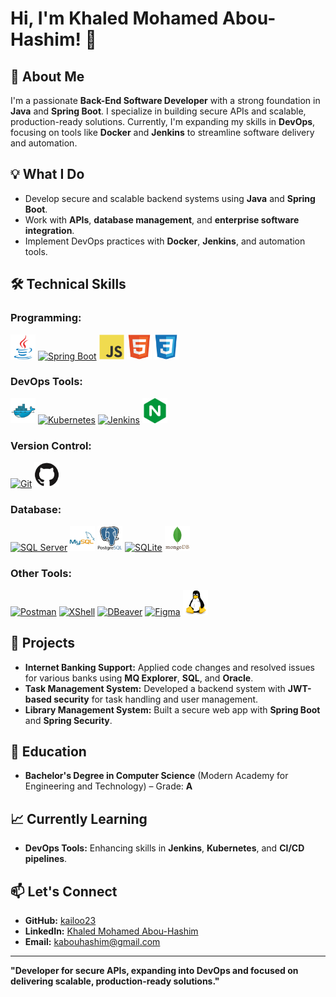 # Hi, I'm Khaled Mohamed Abou-Hashim! 👋

## 🚀 About Me
I'm a passionate **Back-End Software Developer** with a strong foundation in **Java** and **Spring Boot**. I specialize in building secure APIs and scalable, production-ready solutions. Currently, I'm expanding my skills in **DevOps**, focusing on tools like **Docker** and **Jenkins** to streamline software delivery and automation.

## 💡 What I Do
- Develop secure and scalable backend systems using **Java** and **Spring Boot**.
- Work with **APIs**, **database management**, and **enterprise software integration**.
- Implement DevOps practices with **Docker**, **Jenkins**, and automation tools.


## 🛠️ Technical Skills

### Programming:
<a href="https://www.java.com"><img src="https://raw.githubusercontent.com/devicons/devicon/master/icons/java/java-original.svg" alt="Java" width="40" height="40" style="margin-right: 10"/></a>
<a href="https://spring.io/"><img src="https://www.vectorlogo.zone/logos/springio/springio-icon.svg" alt="Spring Boot" width="40" height="40" style="margin-right: 10"/></a>
<a href="https://www.javascript.com/"><img src="https://raw.githubusercontent.com/devicons/devicon/master/icons/javascript/javascript-original.svg" alt="JavaScript" width="40" height="40"/></a>
<a href="https://www.w3.org/html/"><img src="https://raw.githubusercontent.com/devicons/devicon/master/icons/html5/html5-original.svg" alt="HTML" width="40" height="40"/></a>
<a href="https://www.w3schools.com/css/"><img src="https://raw.githubusercontent.com/devicons/devicon/master/icons/css3/css3-original.svg" alt="CSS" width="40" height="40"/></a>

### DevOps Tools:
<a href="https://www.docker.com/"><img src="https://raw.githubusercontent.com/devicons/devicon/master/icons/docker/docker-original.svg" alt="Docker" width="40" height="40"/></a>
<a href="https://kubernetes.io/"><img src="https://www.vectorlogo.zone/logos/kubernetes/kubernetes-icon.svg" alt="Kubernetes" width="40" height="40"/></a>
<a href="https://www.jenkins.io/"><img src="https://www.vectorlogo.zone/logos/jenkins/jenkins-icon.svg" alt="Jenkins" width="40" height="40"/></a>
<a href="https://www.nginx.com/"><img src="https://raw.githubusercontent.com/devicons/devicon/master/icons/nginx/nginx-original.svg" alt="NGINX" width="40" height="40"/></a>

### Version Control:
<a href="https://git-scm.com/"><img src="https://www.vectorlogo.zone/logos/git-scm/git-scm-icon.svg" alt="Git" width="40" height="40"/></a>
<a href="https://github.com/"><img src="https://raw.githubusercontent.com/devicons/devicon/master/icons/github/github-original.svg" alt="GitHub" width="40" height="40"/></a>

### Database:
<a href="https://www.microsoft.com/en-us/sql-server"><img src="https://www.svgrepo.com/show/303229/microsoft-sql-server-logo.svg" alt="SQL Server" width="40" height="40"/></a>
<a href="https://www.mysql.com/"><img src="https://raw.githubusercontent.com/devicons/devicon/master/icons/mysql/mysql-original-wordmark.svg" alt="MySQL" width="40" height="40"/></a>
<a href="https://www.postgresql.org/"><img src="https://raw.githubusercontent.com/devicons/devicon/master/icons/postgresql/postgresql-original-wordmark.svg" alt="PostgreSQL" width="40" height="40"/></a>
<a href="https://www.sqlite.org/"><img src="https://www.vectorlogo.zone/logos/sqlite/sqlite-icon.svg" alt="SQLite" width="40" height="40"/></a>
<a href="https://www.mongodb.com/"><img src="https://raw.githubusercontent.com/devicons/devicon/master/icons/mongodb/mongodb-original-wordmark.svg" alt="MongoDB" width="40" height="40"/></a>

### Other Tools:
<a href="https://www.postman.com/"><img src="https://www.vectorlogo.zone/logos/getpostman/getpostman-icon.svg" alt="Postman" width="40" height="40"/></a>
<a href="#"><img src="https://upload.wikimedia.org/wikipedia/commons/2/29/Xshell_Logo.png" alt="XShell" width="40" height="40"/></a>
<a href="#"><img src="https://seeklogo.com/images/D/dbeaver-logo-E3776C001A-seeklogo.com.png" alt="DBeaver" width="40" height="40"/></a>
<a href="https://www.figma.com/"><img src="https://www.vectorlogo.zone/logos/figma/figma-icon.svg" alt="Figma" width="40" height="40"/></a>
<a href="https://www.linux.org/"><img src="https://raw.githubusercontent.com/devicons/devicon/master/icons/linux/linux-original.svg" alt="Linux" width="40" height="40"/></a>

## 🌟 Projects
- **Internet Banking Support:** Applied code changes and resolved issues for various banks using **MQ Explorer**, **SQL**, and **Oracle**.
- **Task Management System:** Developed a backend system with **JWT-based security** for task handling and user management.
- **Library Management System:** Built a secure web app with **Spring Boot** and **Spring Security**.

## 🎯 Education
- **Bachelor's Degree in Computer Science** (Modern Academy for Engineering and Technology) – Grade: **A**

## 📈 Currently Learning
- **DevOps Tools:** Enhancing skills in **Jenkins**, **Kubernetes**, and **CI/CD pipelines**.

## 📫 Let's Connect
- **GitHub:** [kailoo23](https://github.com/kailoo23)
- **LinkedIn:** [Khaled Mohamed Abou-Hashim](https://www.linkedin.com/in/khaled-mohamed-abou-hashim)
- **Email:** kabouhashim@gmail.com

---
**"Developer for secure APIs, expanding into DevOps and focused on delivering scalable, production-ready solutions."**



<!--
**kailoo23/kailoo23** is a ✨ _special_ ✨ repository because its `README.md` (this file) appears on your GitHub profile.

Here are some ideas to get you started:

- 🔭 I’m currently working on ...
- 🌱 I’m currently learning ...
- 👯 I’m looking to collaborate on ...
- 🤔 I’m looking for help with ...
- 💬 Ask me about ...
- 📫 How to reach me: ...
- 😄 Pronouns: ...
- ⚡ Fun fact: ...
-->
